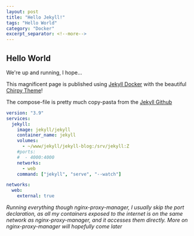 ```yaml
---
layout: post
title: "Hello Jekyll!"
tags: "Hello World"
category: "Docker"
excerpt_separator: <!--more-->
---
```


## Hello World

We're up and running, I hope...

<!--more-->

This magnificent page is published using [Jekyll Docker](https://github.com/envygeeks/jekyll-docker/blob/master/README.md) with the beautiful [Chirpy Theme](https://chirpy.cotes.page/)!

The compose-file is pretty much copy-pasta from the [Jekyll Github](https://github.com/envygeeks/jekyll-docker/blob/master/README.md)

```yml
version: "3.9"
services:
  jekyll:
    image: jekyll/jekyll
    container_name: jekyll
    volumes:
      - ~/www/jekyll/jekyll-blog:/srv/jekyll:Z
    #ports:
    #  - 4000:4000
    networks:
      - web
    command: ["jekyll", "serve", "--watch"]

networks:
  web:
    external: true
```

_Running everything though nginx-proxy-manager, I usually skip the port declaration, as all my containers exposed to the internet is on the same network as nginx-proxy-manager, and it accesses them directly._
_More on nginx-proxy-manager will hopefully come later_
